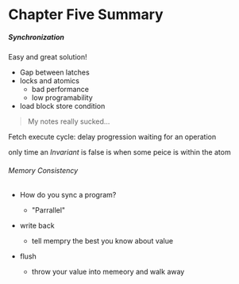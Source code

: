 # Chapter Five Summary

##### Synchronization
Easy and great solution!
- Gap between latches
- locks and atomics
   - bad performance
   - low programability
- load block store condition

> My notes really sucked...

Fetch execute cycle: delay progression waiting for an operation

only time an _Invariant_ is false is when some peice is within the atom

###### Memory Consistency
- How do you sync a program?
   - "Parrallel"
  
- write back
    - tell mempry the best you know about value
- flush
   - throw your value into memeory and walk away
   

